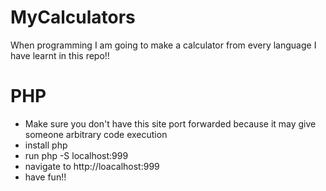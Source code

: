 # MyCalculators
When programming I am going to make a calculator from every language I have learnt in this repo!!



# PHP
 - Make sure you don't have this site port forwarded because it may give someone arbitrary code execution
 - install php
 - run php -S localhost:999
 - navigate to http://loacalhost:999
 - have fun!!  

